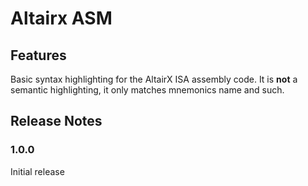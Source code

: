 # Altairx ASM

## Features

Basic syntax highlighting for the AltairX ISA assembly code.
It is **not** a semantic highlighting, it only matches mnemonics name and such.

## Release Notes

### 1.0.0

Initial release
